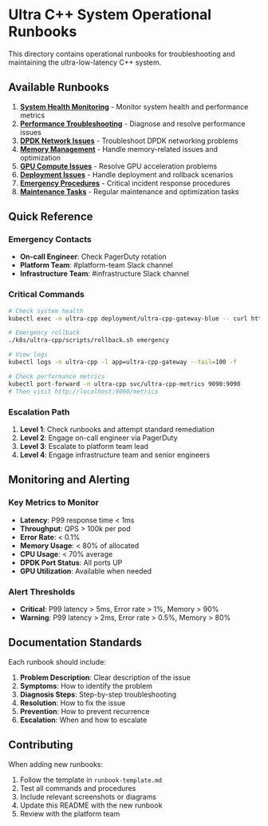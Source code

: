 # Ultra C++ System Operational Runbooks

This directory contains operational runbooks for troubleshooting and maintaining the ultra-low-latency C++ system.

## Available Runbooks

1. **[System Health Monitoring](./system-health-monitoring.md)** - Monitor system health and performance metrics
2. **[Performance Troubleshooting](./performance-troubleshooting.md)** - Diagnose and resolve performance issues
3. **[DPDK Network Issues](./dpdk-network-issues.md)** - Troubleshoot DPDK networking problems
4. **[Memory Management](./memory-management.md)** - Handle memory-related issues and optimization
5. **[GPU Compute Issues](./gpu-compute-issues.md)** - Resolve GPU acceleration problems
6. **[Deployment Issues](./deployment-issues.md)** - Handle deployment and rollback scenarios
7. **[Emergency Procedures](./emergency-procedures.md)** - Critical incident response procedures
8. **[Maintenance Tasks](./maintenance-tasks.md)** - Regular maintenance and optimization tasks

## Quick Reference

### Emergency Contacts
- **On-call Engineer**: Check PagerDuty rotation
- **Platform Team**: #platform-team Slack channel
- **Infrastructure Team**: #infrastructure Slack channel

### Critical Commands

```bash
# Check system health
kubectl exec -n ultra-cpp deployment/ultra-cpp-gateway-blue -- curl http://localhost:8081/health

# Emergency rollback
./k8s/ultra-cpp/scripts/rollback.sh emergency

# View logs
kubectl logs -n ultra-cpp -l app=ultra-cpp-gateway --tail=100 -f

# Check performance metrics
kubectl port-forward -n ultra-cpp svc/ultra-cpp-metrics 9090:9090
# Then visit http://localhost:9090/metrics
```

### Escalation Path

1. **Level 1**: Check runbooks and attempt standard remediation
2. **Level 2**: Engage on-call engineer via PagerDuty
3. **Level 3**: Escalate to platform team lead
4. **Level 4**: Engage infrastructure team and senior engineers

## Monitoring and Alerting

### Key Metrics to Monitor
- **Latency**: P99 response time < 1ms
- **Throughput**: QPS > 100k per pod
- **Error Rate**: < 0.1%
- **Memory Usage**: < 80% of allocated
- **CPU Usage**: < 70% average
- **DPDK Port Status**: All ports UP
- **GPU Utilization**: Available when needed

### Alert Thresholds
- **Critical**: P99 latency > 5ms, Error rate > 1%, Memory > 90%
- **Warning**: P99 latency > 2ms, Error rate > 0.5%, Memory > 80%

## Documentation Standards

Each runbook should include:
1. **Problem Description**: Clear description of the issue
2. **Symptoms**: How to identify the problem
3. **Diagnosis Steps**: Step-by-step troubleshooting
4. **Resolution**: How to fix the issue
5. **Prevention**: How to prevent recurrence
6. **Escalation**: When and how to escalate

## Contributing

When adding new runbooks:
1. Follow the template in `runbook-template.md`
2. Test all commands and procedures
3. Include relevant screenshots or diagrams
4. Update this README with the new runbook
5. Review with the platform team